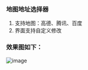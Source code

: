 ### 地图地址选择器
1. 支持地图：高德、腾讯、百度    
2. 界面支持自定义修改
### 效果图如下：    
![image](https://github.com/bigStuart/MapAdrSelect-Android/blob/master/res/37265ed0-4945-4106-8bd1-7d561b06a6bb.gif)    
